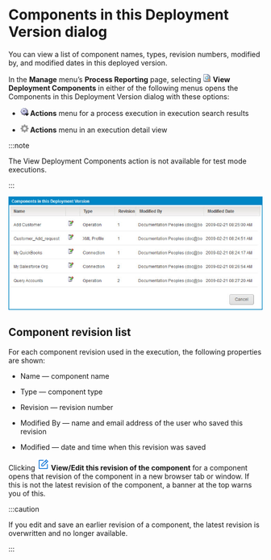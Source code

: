 # Components in this Deployment Version dialog 

<head>
  <meta name="guidename" content="Integration"/>
  <meta name="context" content="GUID-6c5adf12-8ee5-48fc-ba48-f986f6319117"/>
</head>


You can view a list of component names, types, revision numbers, modified by, and modified dates in this deployed version.

In the **Manage** menu’s **Process Reporting** page, selecting **![View icon](../Images/main-ic-document-with-magnifying-glass-16_36098f7c-7a65-41a5-8392-a2e729d3de91.jpg) View Deployment Components** in either of the following menus opens the Components in this Deployment Version dialog with these options:

-   **![Gear or Actions icon](../Images/main-ic-gear-blue-and-arrow-black-16_188e61d7-2204-48ad-b085-15fa4a70615d.jpg) Actions** menu for a process execution in execution search results

-   **![Grayed out gear icon](../Images/main-ic-gear-gray_54d864eb-b5de-4ee6-9b31-975dae0a5762.jpg) Actions** menu in an execution detail view


:::note

The View Deployment Components action is not available for test mode executions.

:::

![View Deployment Components](../Images/deploy-db-components-in-deployment-version.jpg)

## Component revision list 

For each component revision used in the execution, the following properties are shown:

-   Name — component name

-   Type — component type

-   Revision — revision number

-   Modified By — name and email address of the user who saved this revision

-   Modified — date and time when this revision was saved


Clicking **![View/Edit](../Images/main-ic-document-pencil-green_6e088023-a564-479a-a854-937b89c72d05.jpg) View/Edit this revision of the component** for a component opens that revision of the component in a new browser tab or window. If this is not the latest revision of the component, a banner at the top warns you of this.

:::caution

If you edit and save an earlier revision of a component, the latest revision is overwritten and no longer available.

:::